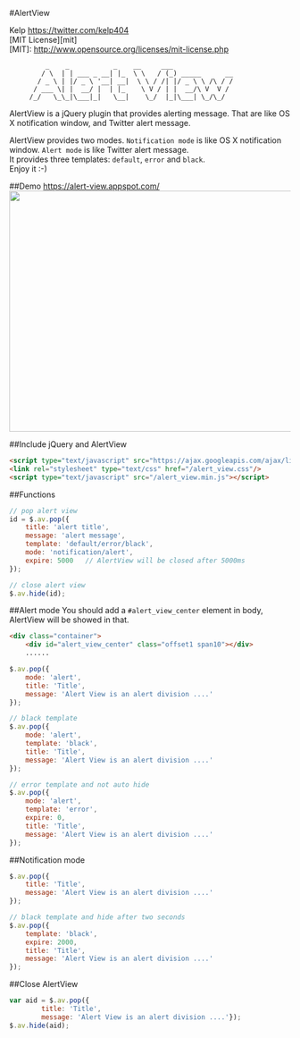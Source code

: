 #AlertView

Kelp https://twitter.com/kelp404  
[MIT License][mit]  
[MIT]: http://www.opensource.org/licenses/mit-license.php

```
         _    _           _    __     ___
        / \  | | ___ _ __| |_  \ \   / (_) _____      __
       / _ \ | |/ _ \ '__| __|  \ \ / /| |/ _ \ \ /\ / /
      / ___ \| |  __/ |  | |_    \ V / | |  __/\ V  V /
     /_/   \_\_|\___|_|   \__|    \_/  |_|\___| \_/\_/
```

AlertView is a jQuery plugin that provides alerting message. That are like OS X notification window, and Twitter alert message.  

AlertView provides two modes. `Notification mode` is like OS X notification window. `Alert mode` is like Twitter alert message.  
It provides three templates: `default`, `error` and `black`.  
Enjoy it :-)  


##Demo
https://alert-view.appspot.com/  
<img src='https://raw.github.com/kelp404/AlertView/master/_images/00.png' height='431px' width='850px' />


##Include jQuery and AlertView
```html
<script type="text/javascript" src="https://ajax.googleapis.com/ajax/libs/jquery/1.9.1/jquery.min.js"></script>
<link rel="stylesheet" type="text/css" href="/alert_view.css"/>
<script type="text/javascript" src="/alert_view.min.js"></script>
```


##Functions
```javascript
// pop alert view
id = $.av.pop({
    title: 'alert title',
    message: 'alert message',
    template: 'default/error/black',
    mode: 'notification/alert',
    expire: 5000   // AlertView will be closed after 5000ms
});

// close alert view
$.av.hide(id);
```



##Alert mode
You should add a `#alert_view_center` element in body, AlertView will be showed in that.
```html
<div class="container">
    <div id="alert_view_center" class="offset1 span10"></div>
    ......
```
```javascript
$.av.pop({
    mode: 'alert',
    title: 'Title',
    message: 'Alert View is an alert division ....'
});

// black template
$.av.pop({
    mode: 'alert',
    template: 'black',
    title: 'Title',
    message: 'Alert View is an alert division ....'
});

// error template and not auto hide
$.av.pop({
    mode: 'alert',
    template: 'error',
    expire: 0,
    title: 'Title',
    message: 'Alert View is an alert division ....'
});
```


##Notification mode
```javascript
$.av.pop({
    title: 'Title',
    message: 'Alert View is an alert division ....'
});

// black template and hide after two seconds
$.av.pop({
    template: 'black',
    expire: 2000,
    title: 'Title',
    message: 'Alert View is an alert division ....'
});
```


##Close AlertView
```javascript
var aid = $.av.pop({
        title: 'Title',
        message: 'Alert View is an alert division ....'});
$.av.hide(aid);
```
